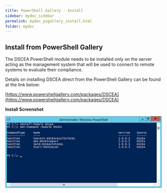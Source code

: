 ```yaml
---
title: PowerShell Gallery - Install
sidebar: mydoc_sidebar
permalink: mydoc_psgallery_install.html
folder: mydoc
---
```


## Install from PowerShell Gallery

The DSCEA PowerShell module needs to be installed only on the server acting as the management system that will be used to connect to remote systems to evaluate their compliance.

Details on installing DSCEA direct from the PowerShell Gallery can be found at the link below:

[https://www.powershellgallery.com/packages/DSCEA](https://www.powershellgallery.com/packages/DSCEA)

**Install Screenshot**

[ ![](https://raw.githubusercontent.com/Microsoft/DSCEA/master/docs/images/InstallModule_Small.png) ](https://raw.githubusercontent.com/Microsoft/DSCEA/master/docs/images/InstallModule_Large.png)